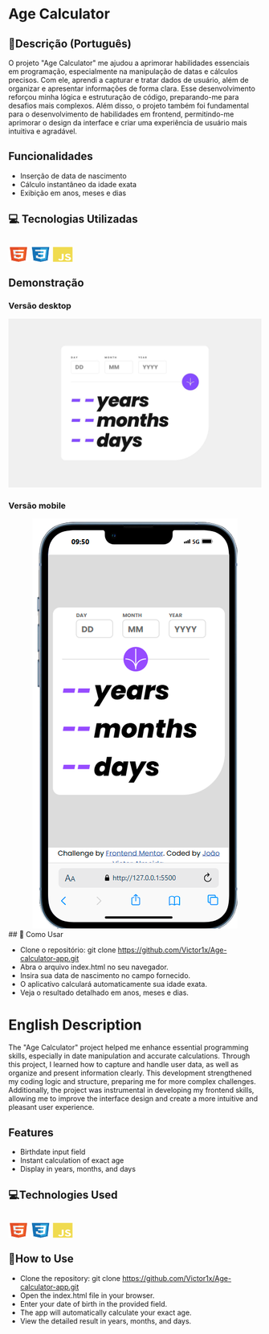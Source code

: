 # Age Calculator

## 📜Descrição (Português)

O projeto "Age Calculator" me ajudou a aprimorar habilidades essenciais em programação, especialmente na manipulação de datas e cálculos precisos. Com ele, aprendi a capturar e tratar dados de usuário, além de organizar e apresentar informações de forma clara. Esse desenvolvimento reforçou minha lógica e estruturação de código, preparando-me para desafios mais complexos. Além disso, o projeto também foi fundamental para o desenvolvimento de habilidades em frontend, permitindo-me aprimorar o design da interface e criar uma experiência de usuário mais intuitiva e agradável.

## Funcionalidades

- Inserção de data de nascimento
- Cálculo instantâneo da idade exata
- Exibição em anos, meses e dias

## 💻 Tecnologias Utilizadas

<div style="display: inline_block"><br>
  <img align="center" alt="marlene-html" height="30" width="40" src="https://raw.githubusercontent.com/devicons/devicon/master/icons/html5/html5-original.svg">
  <img align="center" alt="marlene-css" height="30" width="40" src="https://raw.githubusercontent.com/devicons/devicon/master/icons/css3/css3-original.svg">
  <img align="center" alt="marlene-javascript" height="30" width="40" src="https://raw.githubusercontent.com/devicons/devicon/master/icons/javascript/javascript-plain.svg">
</div>

## Demonstração

### Versão desktop

<img src="src/Assets/design/desktop-design.jpg">

### Versão mobile
<div align="center">
<img src="src/Assets/design/mobile-design-2.png" >
</div>
## 🚀 Como Usar

- Clone o repositório: git clone https://github.com/Victor1x/Age-calculator-app.git
- Abra o arquivo index.html no seu navegador.
- Insira sua data de nascimento no campo fornecido.
- O aplicativo calculará automaticamente sua idade exata.
- Veja o resultado detalhado em anos,
  meses e dias.

# English Description

The "Age Calculator" project helped me enhance essential programming skills, especially in date manipulation and accurate calculations. Through this project, I learned how to capture and handle user data, as well as organize and present information clearly. This development strengthened my coding logic and structure, preparing me for more complex challenges. Additionally, the project was instrumental in developing my frontend skills, allowing me to improve the interface design and create a more intuitive and pleasant user experience.

## Features

- Birthdate input field
- Instant calculation of exact age
- Display in years, months, and days

## 💻Technologies Used

<div style="display: inline_block"><br>
  <img align="center" alt="marlene-html" height="30" width="40" src="https://raw.githubusercontent.com/devicons/devicon/master/icons/html5/html5-original.svg">
  <img align="center" alt="marlene-css" height="30" width="40" src="https://raw.githubusercontent.com/devicons/devicon/master/icons/css3/css3-original.svg">
  <img align="center" alt="marlene-javascript" height="30" width="40" src="https://raw.githubusercontent.com/devicons/devicon/master/icons/javascript/javascript-plain.svg">
</div>

## 🚀How to Use

- Clone the repository: git clone https://github.com/Victor1x/Age-calculator-app.git
- Open the index.html file in your browser.
- Enter your date of birth in the provided field.
- The app will automatically calculate your exact age.
- View the detailed result in years, months, and days.
